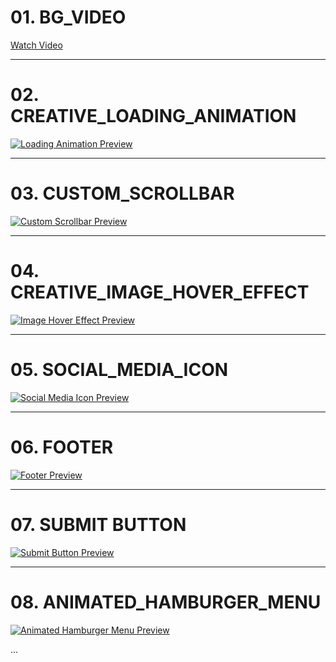 # 01. BG_VIDEO

[Watch Video](01.BG_VIDEO/bg_video.mp4)


---

# 02. CREATIVE_LOADING_ANIMATION

[![Loading Animation Preview](loading_animation_preview.png)](loading_animation.mp4)

---

# 03. CUSTOM_SCROLLBAR

[![Custom Scrollbar Preview](custom_scrollbar_preview.png)](custom_scrollbar.mp4)

---

# 04. CREATIVE_IMAGE_HOVER_EFFECT

[![Image Hover Effect Preview](image_hover_effect_preview.png)](image_hover_effect.mp4)

---

# 05. SOCIAL_MEDIA_ICON

[![Social Media Icon Preview](social_media_icon_preview.png)](social_media_icon.mp4)

---

# 06. FOOTER

[![Footer Preview](footer_preview.png)](footer.mp4)

---

# 07. SUBMIT BUTTON

[![Submit Button Preview](submit_button_preview.png)](submit_button.mp4)

---

# 08. ANIMATED_HAMBURGER_MENU

[![Animated Hamburger Menu Preview](animated_hamburger_menu_preview.png)](animated_hamburger_menu.mp4)

...
